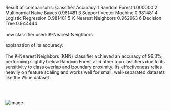 Result of comparisons:
                Classifier  Accuracy
1            Random Forest  1.000000
2  Multinomial Naive Bayes  0.981481
3   Support Vector Machine  0.981481
4      Logistic Regression  0.981481
5      K-Nearest Neighbors  0.962963
6            Decision Tree  0.944444
<br><br/>
new classifier used:  K-Nearest Neighbors<br><br/>
explanation of its accuracy: <br><br/>
The K-Nearest Neighbors (KNN) classifier achieved an accuracy of 96.3%, performing slightly below Random Forest and other top classifiers due to its sensitivity to class overlap and boundary proximity. Its effectiveness relies heavily on feature scaling and works well for small, well-separated datasets like the Wine dataset.

<br><br/>



![image](https://github.com/user-attachments/assets/7af8beeb-28ad-489d-904f-fe241a4587bf)
